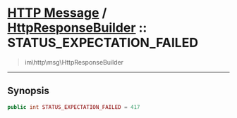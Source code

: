 # [HTTP Message](http.md) / [HttpResponseBuilder](http-HttpResponseBuilder.md) :: STATUS_EXPECTATION_FAILED
 > im\http\msg\HttpResponseBuilder
____

## Synopsis
```php
public int STATUS_EXPECTATION_FAILED = 417
```
